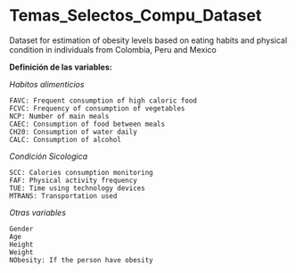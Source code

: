 # Temas_Selectos_Compu_Dataset

Dataset for estimation of obesity levels based on eating habits and physical condition in individuals from Colombia, Peru and Mexico

**Definición de las variables:**

*Habitos alimenticios* 
```
FAVC: Frequent consumption of high caloric food 
FCVC: Frequency of consumption of vegetables
NCP: Number of main meals
CAEC: Consumption of food between meals 
CH20: Consumption of water daily
CALC: Consumption of alcohol 
```
*Condición Sicologica*
```
SCC: Calories consumption monitoring
FAF: Physical activity frequency 
TUE: Time using technology devices 
MTRANS: Transportation used 
```
*Otras variables* 
```
Gender
Age
Height 
Weight
NObesity: If the person have obesity
```
